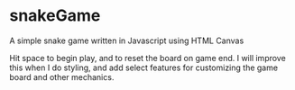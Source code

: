 # snakeGame
A simple snake game written in Javascript using HTML Canvas

Hit space to begin play, and to reset the board on game end.  I will improve this when I do styling, and add select features for customizing the game board and other mechanics.
